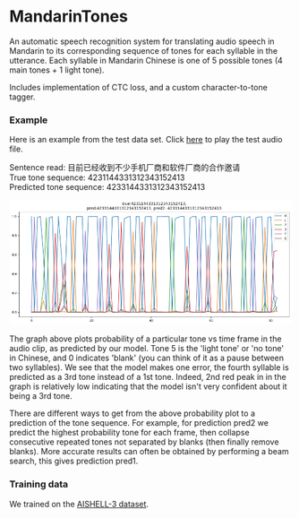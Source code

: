 # MandarinTones
An automatic speech recognition system for translating audio speech in Mandarin to its corresponding sequence of tones for each syllable in the utterance. Each syllable in Mandarin Chinese is one of 5 possible tones (4 main tones + 1 light tone). 

Includes implementation of CTC loss, and a custom character-to-tone tagger.

### Example
Here is an example from the test data set. Click [here](/SSB11350366.wav) to play the test audio file.
<p>Sentence read: 目前已经收到不少手机厂商和软件厂商的合作邀请
<br>True tone sequence:  4231144331312343152413
<br>Predicted tone sequence: 4233144331312343152413

<p align="center">
  <img src="tone_probabilities.png?raw=true"/>
</p>

The graph above plots probability of a particular tone vs time frame in the audio clip, as predicted by our model. Tone 5 is the 'light tone' or 'no tone' in Chinese, and 0 indicates 'blank' (you can think of it as a pause between two syllables). We see that the model makes one error, the fourth syllable is predicted as a 3rd tone instead of a 1st tone. Indeed, 2nd red peak in in the graph is relatively low indicating that the model isn't very confident about it being a 3rd tone.

There are different ways to get from the above probability plot to a prediction of the tone sequence. For example, for prediction pred2 we predict the highest probability tone for each frame, then collapse consecutive repeated tones not separated by blanks (then finally remove blanks). More accurate results can often be obtained by performing a beam search, this gives prediction pred1.

### Training data
We trained on the [AISHELL-3 dataset](https://www.openslr.org/93/). 
